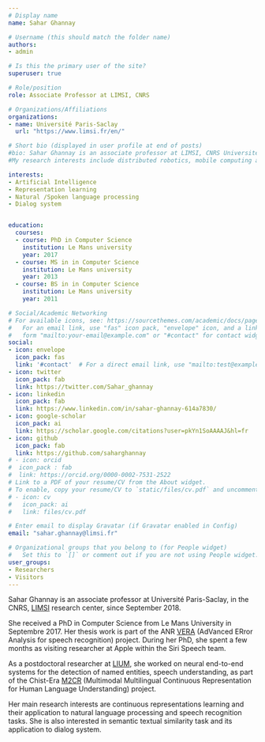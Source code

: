 ```yaml
---
# Display name
name: Sahar Ghannay

# Username (this should match the folder name)
authors:
- admin

# Is this the primary user of the site?
superuser: true

# Role/position
role: Associate Professor at LIMSI, CNRS 

# Organizations/Affiliations
organizations:
- name: Université Paris-Saclay 
  url: "https://www.limsi.fr/en/"

# Short bio (displayed in user profile at end of posts)
#bio: Sahar Ghannay is an associate professor at LIMSI, CNRS Université Paris-Saclay  since September 2018. She received a PhD in Computer Science, intitled « A study of continuous word representations applied to ASR error detection », from Le Mans University in Septembre 2017. Sahar has the opportuniy to do an internship at Apple whithin the Siri Speech team under the direction of Xiaochuan Niu and Ilya Oparin. Her main research interests are continuous word representations and their application to natural languge processing and speech recognintion tasks like ASR error detection, natural/spoken languge understanding, etc. She is also interested to sementic textual similarity task and its application to dialog system, in addiiton to end-to-end neural systems for speech understanding, etc.
#My research interests include distributed robotics, mobile computing and programmable matter.

interests:
- Artificial Intelligence
- Representation learning
- Natural /Spoken language processing
- Dialog system


education:
  courses:
  - course: PhD in Computer Science
    institution: Le Mans university
    year: 2017
  - course: MS in in Computer Science
    institution: Le Mans university
    year: 2013
  - course: BS in in Computer Science
    institution: Le Mans university
    year: 2011

# Social/Academic Networking
# For available icons, see: https://sourcethemes.com/academic/docs/page-builder/#icons
#   For an email link, use "fas" icon pack, "envelope" icon, and a link in the
#   form "mailto:your-email@example.com" or "#contact" for contact widget.
social:
- icon: envelope
  icon_pack: fas
  link: '#contact'  # For a direct email link, use "mailto:test@example.org".
- icon: twitter
  icon_pack: fab
  link: https://twitter.com/Sahar_ghannay
- icon: linkedin
  icon_pack: fab
  link: https://www.linkedin.com/in/sahar-ghannay-614a7830/
- icon: google-scholar
  icon_pack: ai
  link: https://scholar.google.com/citations?user=pkYn1SoAAAAJ&hl=fr
- icon: github
  icon_pack: fab
  link: https://github.com/saharghannay
# - icon: orcid
#  icon_pack : fab
#  link: https://orcid.org/0000-0002-7531-2522
# Link to a PDF of your resume/CV from the About widget.
# To enable, copy your resume/CV to `static/files/cv.pdf` and uncomment the lines below.
# - icon: cv
#   icon_pack: ai
#   link: files/cv.pdf

# Enter email to display Gravatar (if Gravatar enabled in Config)
email: "sahar.ghannay@limsi.fr"

# Organizational groups that you belong to (for People widget)
#   Set this to `[]` or comment out if you are not using People widget.
user_groups:
- Researchers
- Visitors
---
```


Sahar Ghannay is an associate professor at  Université Paris-Saclay, in the CNRS, [LIMSI](https://www.limsi.fr/en/) research center, since September 2018.  

She received a PhD in Computer Science from Le Mans University in Septembre 2017.  Her thesis work is part of the ANR [VERA](https://anr.fr/Project-ANR-12-BS02-0006) (AdVanced ERror Analysis for speech recognition) project. 
During her PhD, she spent a few months as visiting researcher at Apple within the Siri Speech team.  

 As a postdoctoral researcher at [LIUM](https://lium.univ-lemans.fr), she worked on neural end-to-end systems for the detection of named entities, speech understanding, as  part of the Chist-Era [M2CR](https://projets-lium.univ-lemans.fr/m2cr/) (Multimodal Multilingual Continuous Representation for Human Language Understanding) project. 

Her main research interests are continuous representations learning and their application to natural language processing and speech recognition tasks. She is also interested in semantic textual similarity task and its application to dialog system. 
